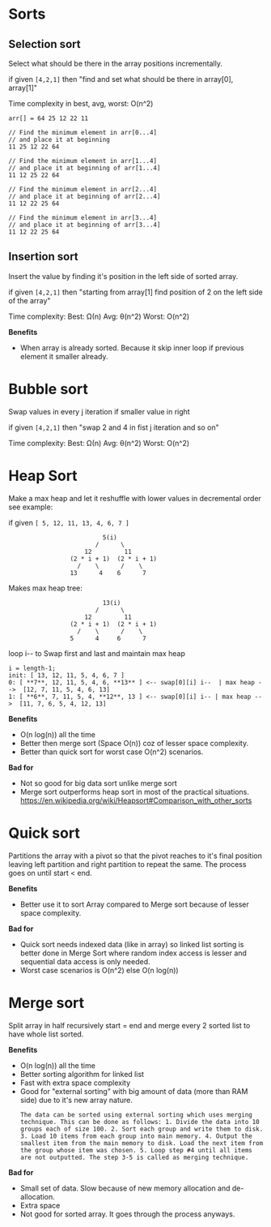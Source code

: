 # Sorts

## Selection sort
Select what should be there in the array positions incrementally. 

if given `[4,2,1]` then "find and set what should be there in array[0], array[1]"

Time complexity in best, avg, worst: O(n^2)

```
arr[] = 64 25 12 22 11

// Find the minimum element in arr[0...4]
// and place it at beginning
11 25 12 22 64

// Find the minimum element in arr[1...4]
// and place it at beginning of arr[1...4]
11 12 25 22 64

// Find the minimum element in arr[2...4]
// and place it at beginning of arr[2...4]
11 12 22 25 64

// Find the minimum element in arr[3...4]
// and place it at beginning of arr[3...4]
11 12 22 25 64 
```

## Insertion sort
Insert the value by finding it's position in the left side of sorted array.

if given  `[4,2,1]` then "starting from array[1] find position of 2 on the left side of the array"

Time complexity:
Best: Ω(n) Avg: θ(n^2)  Worst: O(n^2)

**Benefits** 
- When array is already sorted. Because it skip inner loop if previous element it smaller already.


# Bubble sort
Swap values in every j iteration if smaller value in right

if given  `[4,2,1]` then "swap 2 and 4 in fist j iteration and so on"

Time complexity:
Best: Ω(n) Avg: θ(n^2)  Worst: O(n^2)

# Heap Sort
Make a max heap and let it reshuffle with lower values in decremental order see example:

if given `[ 5, 12, 11, 13, 4, 6, 7 ]`
```
                          5(i)
                        /      \
                     12         11
                 (2 * i + 1)  (2 * i + 1)
                   /    \      /    \
                 13      4    6      7
```

Makes max heap tree: 
```
                          13(i)
                        /      \
                     12         11
                 (2 * i + 1)  (2 * i + 1)
                   /    \      /    \
                 5      4     6      7
```

loop i-- to Swap first and last and maintain max heap
```
i = length-1;
init: [ 13, 12, 11, 5, 4, 6, 7 ]
0: [ **7**, 12, 11, 5, 4, 6, **13** ] <-- swap[0][i] i--  | max heap -->  [12, 7, 11, 5, 4, 6, 13]
1: [ **6**, 7, 11, 5, 4, **12**, 13 ] <-- swap[0][i] i-- | max heap -->  [11, 7, 6, 5, 4, 12, 13]
```

**Benefits**
- O(n log(n)) all the time
- Better then merge sort (Space O(n)) coz of lesser space complexity.
- Better than quick sort for worst case O(n^2) scenarios.

**Bad for**
- Not so good for big data sort unlike merge sort
- Merge sort outperforms heap sort in most of the practical situations. https://en.wikipedia.org/wiki/Heapsort#Comparison_with_other_sorts 

# Quick sort
Partitions the array with a pivot so that the pivot reaches to it's final position leaving left partition and right partition to repeat the same. 
The process goes on until start < end.

**Benefits**
- Better use it to sort Array compared to Merge sort because of lesser space complexity.
  
**Bad for**
- Quick sort needs indexed data (like in array) so linked list sorting is better done in Merge Sort where random index access is lesser and sequential data access is only needed.
- Worst case scenarios is O(n^2) else O(n log(n))

# Merge sort
Split array in half recursively start = end and merge every 2 sorted list to have whole list sorted.

**Benefits**
- O(n log(n)) all the time
- Better sorting algorithm for linked list
- Fast with extra space complexity
- Good for "external sorting" with big amount of data (more than RAM side) due to it's new array nature.
  ```
  The data can be sorted using external sorting which uses merging technique. This can be done as follows: 1. Divide the data into 10 groups each of size 100. 2. Sort each group and write them to disk. 3. Load 10 items from each group into main memory. 4. Output the smallest item from the main memory to disk. Load the next item from the group whose item was chosen. 5. Loop step #4 until all items are not outputted. The step 3-5 is called as merging technique.
  ```
  
**Bad for**
- Small set of data. Slow because of new memory allocation and de-allocation. 
- Extra space
- Not good for sorted array. It goes through the process anyways. 

